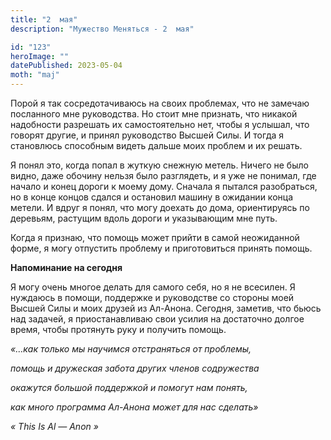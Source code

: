 ```yaml
---
title: "2  мая"
description: "Мужество Меняться - 2  мая"

id: "123"
heroImage: ""
datePublished: 2023-05-04
moth: "maj"
---
```


Порой я так сосредотачиваюсь на своих проблемах, что не замечаю посланного мне
руководства. Но стоит мне признать, что никакой надобности разрешать их
самостоятельно нет, чтобы я услышал, что говорят другие, и принял руководство
Высшей Силы. И тогда я становлюсь способным видеть дальше моих проблем и их
решать.

Я понял это, когда попал в жуткую снежную метель. Ничего не было видно, даже
обочину нельзя было разглядеть, и я уже не понимал, где начало и конец дороги
к моему дому. Сначала я пытался разобраться, но в конце концов сдался и
остановил машину в ожидании конца метели. И вдруг я понял, что могу доехать до
дома, ориентируясь по деревьям, растущим вдоль дороги и указывающим мне путь.

Когда я признаю, что помощь может прийти в самой неожиданной форме, я могу
отпустить проблему и приготовиться принять помощь.

**Напоминание на сегодня**

Я могу очень многое делать для самого себя, но я не всесилен. Я нуждаюсь в
помощи, поддержке и руководстве со стороны моей Высшей Силы и моих друзей из
Ал-Анона. Сегодня, заметив, что бьюсь над задачей, я приостанавливаю свои
усилия на достаточно долгое время, чтобы протянуть руку и получить помощь.

_«…как только мы научимся отстраняться от проблемы,_

_помощь и дружеская забота других членов содружества_

_окажутся большой поддержкой и помогут нам понять,_

_как много программа Ал-Анона может для нас сделать»_

_«_ _This_ _Is_ _Al_ _—_ _Anon_ _»_
